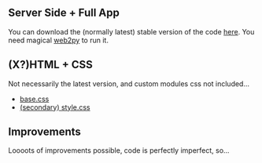 ## Server Side + Full App ##

You can download the (normally latest) stable version of the code <a href='http://code.google.com/p/rlcs/downloads/detail?name=web2py.app.lcs.w2p&can=2&q=#makechanges'>here</a>. You need magical <a href='http://wwww.web2py.com' title='a 1000 thanks to Massimo Del Pierro & Co-web2py-creators and all those who participate in building web2py'>web2py</a> to run it.

## (X?)HTML + CSS ##

Not necessarily the latest version, and custom modules css not included...
  * [base.css](http://code.google.com/p/rlcs/downloads/detail?name=base.css&can=2&q=#makechanges)
  * [(secondary) style.css](http://code.google.com/p/rlcs/downloads/detail?name=style.css&can=2&q=#makechanges)


## Improvements ##

Loooots of improvements possible, code is perfectly imperfect, so...
